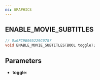 ```yaml
---
ns: GRAPHICS
---
```

## ENABLE_MOVIE_SUBTITLES

```c
// 0x6FC9B065229C0787
void ENABLE_MOVIE_SUBTITLES(BOOL toggle);
```

## Parameters
* **toggle**:
